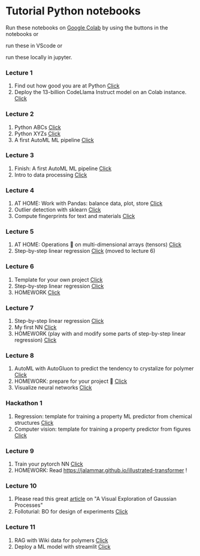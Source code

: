 # Tutorial Python notebooks

Run these notebooks on [Google Colab](https://colab.research.google.com/) by using the buttons in the notebooks or

run these in VScode or

run these locally in jupyter.


### Lecture 1 

1. Find out how good you are at Python [Click](lecture1/evaluate_python_skills.ipynb)
1. Deploy the 13-billion CodeLlama Instruct model on an Colab instance. [Click](lecture1/deploy_codellama_13B_tutorial.ipynb)


### Lecture 2

1. Python ABCs [Click](lecture2/python_abcs.ipynb)
1. Python XYZs [Click](lecture2/python_xyzs.ipynb)
1. A first AutoML ML pipeline [Click](lecture2/first_ml_pipeline.ipynb)


### Lecture 3

1. Finish: A first AutoML ML pipeline [Click](lecture3/first_ml_pipeline.ipynb)
1. Intro to data processing [Click](lecture3/intro_data.ipynb)


### Lecture 4

1. AT HOME: Work with Pandas: balance data, plot, store [Click](lecture4/HOME_balance_data_and_save.ipynb)
1. Outlier detection with sklearn [Click](lecture4/outlier_detection.ipynb)
1. Compute fingerprints for text and materials [Click](lecture4/fingerprints.ipynb)



### Lecture 5

1. AT HOME: Operations 🤕 on multi-dimensional arrays (tensors) [Click](lecture5/AT_HOME_multi_dim_arrays.ipynb)
1. Step-by-step linear regression [Click](lecture5/step-by-step-linear-regression.ipynb) (moved to lecture 6)



### Lecture 6

1. Template for your own project [Click](lecture6/example_README.md)
1. Step-by-step linear regression [Click](lecture5/step-by-step-linear-regression.ipynb)
1. HOMEWORK [Click](lecture6/HOMEWORK.ipynb)


### Lecture 7

1. Step-by-step linear regression [Click](lecture5/step-by-step-linear-regression.ipynb)
1. My first NN [Click](lecture7/my_first_nn.ipynb)
1. HOMEWORK (play with and modify some parts of step-by-step linear regression) [Click](lecture6/HOMEWORK.ipynb)

### Lecture 8

1. AutoML with AutoGluon to predict the tendency to crystalize for polymer [Click](lecture8/autoML.ipynb)
2. HOMEWORK: prepare for your project 🚀 [Click](lecture8/prepare_for_hackathon.md)
3. Visualize neural networks [Click](lecture8/neural_neworks.ipynb)


### Hackathon 1

1. Regression: template for training a property ML predictor from chemical structures [Click](lecutre_hackathon1/template_ml_regression.ipynb)
2. Computer vision: template for training a property predictor from figures [Click](lecutre_hackathon1/template_ml_computer_vision.ipynb)


### Lecture 9

1. Train your pytorch NN [Click](lecture9/a_lovely_NN_in_pytorch.ipynb)
2. HOMEWORK: Read https://jalammar.github.io/illustrated-transformer !


### Lecture 10

1. Please read this great [article](https://distill.pub/2019/visual-exploration-gaussian-processes/) on "A Visual Exploration of Gaussian Processes"
2. Folloturial: BO for design of experiments [Click](lecture10/bo_with_ax.ipynb)


### Lecture 11

1. RAG with Wiki data for polymers [Click](lecture11/rag_for_wiki.ipynb)
2. Deploy a ML model with streamlit [Click](lecture11/deploy_transformer_streamlit.py)
